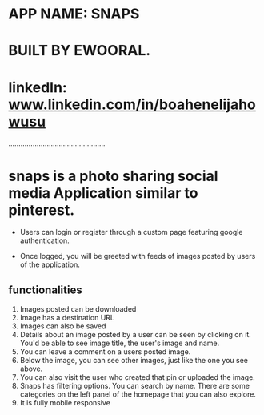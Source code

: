 # APP NAME: SNAPS
# BUILT BY EWOORAL.
# linkedIn: www.linkedin.com/in/boahenelijahowusu
 ................................................


# snaps is a photo sharing social media Application similar to pinterest.

 * Users can login or register through a custom page featuring google authentication.

 * Once logged, you will be greeted with feeds of images posted by users of the application. 

## functionalities
   1. Images posted can be downloaded
   2. Image has a destination URL
   3.  Images can also be saved
   4. Details about an image posted by a user can be seen by clicking on it. You'd be able to see image title, the user's image and name.
   5. You can leave a comment on a users posted image.
   6. Below the image, you can see other images, just like the one you see above.
   7. You can also visit the user who created that pin or uploaded the image.
   8. Snaps has filtering options. You can search by name. There are some categories on the left panel of the homepage that you can also explore.
   9. It is fully mobile responsive 